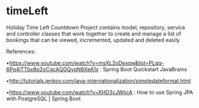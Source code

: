 # timeLeft
Holiday Time Left Countdown
Project contains model, repository, service and controller classes that work together to create and manage a list of bookings that can be viewed, incremented, updated and deleted easily

References:

•https://www.youtube.com/watch?v=msXL2oDexqw&list=PLqq-6Pq4lTTbx8p2oCgcAQGQyqN8XeA1x : Spring Boot Quickstart JavaBrains

•http://tutorials.jenkov.com/java-internationalization/simpledateformat.html

•https://www.youtube.com/watch?v=XHD3cJWiicA : How to use Spring JPA with PostgreSQL | Spring Boot
